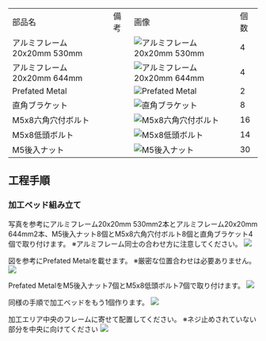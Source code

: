 <table class="packing-list">
    <tbody>
        <tr>
            <td>部品名</td>
            <td>備考</td>
            <td class="packing-img">画像</td>
            <td>個数</td>
        </tr>
        <tr>
            <td>アルミフレーム20x20mm 530mm</td>
            <td></td>
            <td><img src="./images/027/packing/073.jpg" alt="アルミフレーム20x20mm 530mm"/></td>
            <td>4</td>
        </tr>
        <tr>
            <td>アルミフレーム20x20mm 644mm</td>
            <td></td>
            <td><img src="./images/027/packing/074.jpg" alt="アルミフレーム20x20mm 644mm"/></td>
            <td>4</td>
        </tr>
        <tr>
            <td>Prefated Metal</td>
            <td></td>
            <td><img src="./images/027/packing/072.jpg" alt="Prefated Metal"/></td>
            <td>2</td>
        </tr>
        <tr>
            <td>直角ブラケット</td>
            <td></td>
            <td><img src="./images/027/packing/166.jpg" alt="直角ブラケット"/></td>
            <td>8</td>
        </tr>
        <tr>
            <td>M5x8六角穴付ボルト</td>
            <td></td>
            <td><img src="./images/027/packing/144.jpg" alt="M5x8六角穴付ボルト"/></td>
            <td>16</td>
        </tr>
        <tr>
            <td>M5x8低頭ボルト</td>
            <td></td>
            <td><img src="./images/027/packing/145.jpg" alt="M5x8低頭ボルト"/></td>
            <td>14</td>
        </tr>
        <tr>
            <td>M5後入ナット</td>
            <td></td>
            <td><img src="./images/027/packing/139.jpg" alt="M5後入ナット"/></td>
            <td>30</td>
        </tr>
    </tbody>
</table>

## 工程手順

### 加工ベッド組み立て

写真を参考にアルミフレーム20x20mm 530mm2本とアルミフレーム20x20mm 644mm2本、M5後入ナット8個とM5x8六角穴付ボルト8個と直角ブラケット4個で取り付けます。
※アルミフレーム同士の合わせ方に注意してください。
<img src="./images/027/000.jpg"/>

図を参考にPrefated Metalを載せます。
※厳密な位置合わせは必要ありません。
<img src="./images/027/001.jpg"/>

Prefated MetalをM5後入ナット7個とM5x8低頭ボルト7個で取り付けます。
<img src="./images/027/002.jpg"/>

同様の手順で加工ベッドをもう1個作ります。
<img src="./images/027/003.jpg"/>

加工エリア中央のフレームに寄せて配置してください。
※ネジ止めされていない部分を中央に向けてください
<img src="./images/027/004.jpg"/>